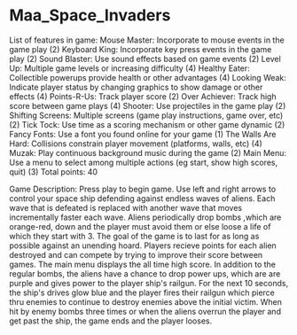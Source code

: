 # Maa_Space_Invaders
 
List of features in game:
  Mouse Master: Incorporate to mouse events in the game play (2)
  Keyboard King: Incorporate key press events in the game play (2)
  Sound Blaster: Use sound effects based on game events (2)
  Level Up: Multiple game levels or increasing difficulty (4)
  Healthy Eater: Collectible powerups provide health or other advantages (4)
  Looking Weak: Indicate player status by changing graphics to show damage or other effects (4)
  Points-R-Us: Track player score (2)
  Over Achiever: Track high score between game plays (4)
  Shooter: Use projectiles in the game play (2)
  Shifting Screens: Multiple screens (game play instructions, game over, etc) (2)
  Tick Tock: Use time as a scoring mechanism or other game dynamic (2)
  Fancy Fonts: Use a font you found online for your game (1)
  The Walls Are Hard: Collisions constrain player movement (platforms, walls, etc) (4)
  Muzak: Play continuous background music during the game (2)
  Main Menu: Use a menu to select among multiple actions (eg start, show high scores, quit) (3)
  Total points: 40

Game Description:
Press play to begin game. Use left and right arrows to control your space ship defending against endless waves of aliens. Each wave that is defeated is replaced with another wave that moves incrementally faster each wave. Aliens periodically drop bombs ,which are orange-red, down and the player must avoid them or else loose a life of which they start with 3. The goal of the game is to last for as long as possible against an unending hoard. Players recieve points for each alien destroyed and can compete by trying to improve their score between games. The main menu displays the all time high score. In addition to the regular bombs, the aliens have a chance to drop power ups, which are are purple and gives power to the player ship's railgun. For the next 10 seconds, the ship's drives glow blue and the player fires their railgun which pierce thru enemies to continue to destroy enemies above the initial victim. When hit by enemy bombs three times or when the aliens overrun the player and get past the ship, the game ends and the player looses. 
